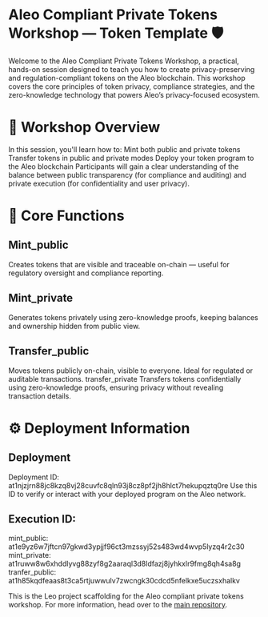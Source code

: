 
# Aleo Compliant Private Tokens Workshop — Token Template 🛡

Welcome to the Aleo Compliant Private Tokens Workshop, a practical, hands-on session designed to teach you how to create privacy-preserving and regulation-compliant tokens on the Aleo blockchain.
This workshop covers the core principles of token privacy, compliance strategies, and the zero-knowledge technology that powers Aleo’s privacy-focused ecosystem.

# 🎯 Workshop Overview
In this session, you'll learn how to:
Mint both public and private tokens
Transfer tokens in public and private modes
Deploy your token program to the Aleo blockchain
Participants will gain a clear understanding of the balance between public transparency (for compliance and auditing) and private execution (for confidentiality and user privacy).

# 🧩 Core Functions

## Mint_public
Creates tokens that are visible and traceable on-chain — useful for regulatory oversight and compliance reporting.

## Mint_private
Generates tokens privately using zero-knowledge proofs, keeping balances and ownership hidden from public view.

## Transfer_public
Moves tokens publicly on-chain, visible to everyone. Ideal for regulated or auditable transactions.
transfer_private
Transfers tokens confidentially using zero-knowledge proofs, ensuring privacy without revealing transaction details.

# ⚙️ Deployment Information

## Deployment
Deployment ID: at1njzjrn88jc8kzq8vj28cuvfc8qln93j8cz8pf2jh8hlct7hekupqztq0re
Use this ID to verify or interact with your deployed program on the Aleo network.

## Execution ID:
mint_public: at1e9yz6w7jftcn97gkwd3ypjjf96ct3mzssyj52s483wd4wvp5lyzq4r2c30
mint_private: at1ruww8w6xhddlyvg88zyf8g2aaraql3d8ldfazj8jyhkxlr9fmg8qh4sa8g
tranfer_public: at1h85kqdfeaas8t3ca5rtjuwwulv7zwcngk30cdcd5nfelkxe5uczsxhalkv


This is the Leo project scaffolding for the Aleo compliant private tokens workshop.  For more information, head over to the [main repository](https://github.com/alex-aleo/private-token-workshop).
